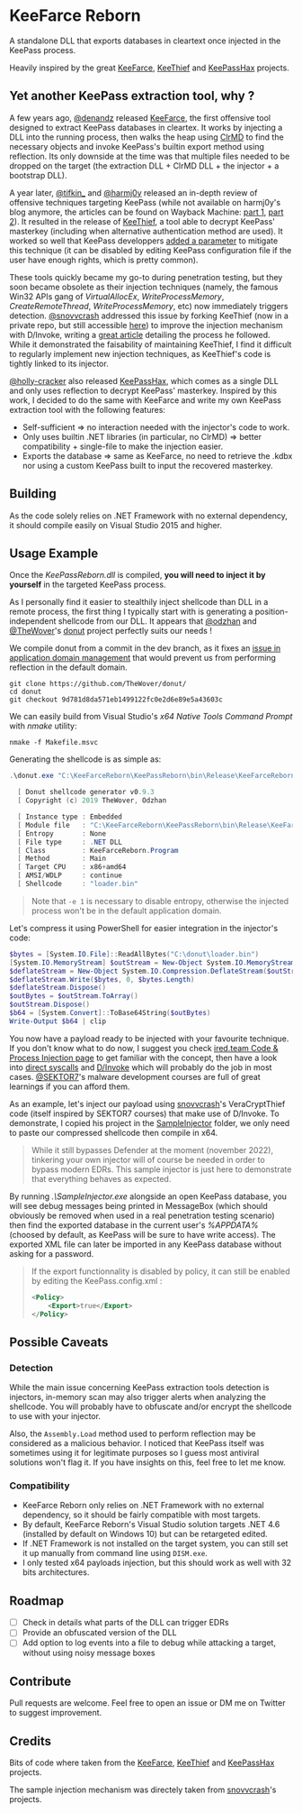 # KeeFarce Reborn

A standalone DLL that exports databases in cleartext once injected in the KeePass process. 

Heavily inspired by the great [KeeFarce](https://github.com/denandz/KeeFarce), [KeeThief](https://github.com/GhostPack/KeeThief) and [KeePassHax](https://github.com/HoLLy-HaCKeR/KeePassHax) projects.

## Yet another KeePass extraction tool, why ?

A few years ago, [@denandz](https://github.com/denandz) released [KeeFarce](https://github.com/denandz/KeeFarce), the first offensive tool designed to extract KeePass databases in cleartex. It works by injecting a DLL into the running process, then walks the heap using [ClrMD](https://github.com/microsoft/clrmd) to find the necessary objects and invoke KeePass's builtin export method using reflection. Its only downside at the time was that multiple files needed to be dropped on the target (the extraction DLL + ClrMD DLL + the injector + a bootstrap DLL).

A year later, [@tifkin_](https://twitter.com/tifkin_) and [@harmj0y](https://twitter.com/harmj0y) released an in-depth review of offensive techniques targeting KeePass (while not available on harmj0y's blog anymore, the articles can be found on Wayback Machine: [part 1](https://web.archive.org/web/20220123003835/http://www.harmj0y.net/blog/redteaming/a-case-study-in-attacking-keepass/), [part 2](https://web.archive.org/web/20220122225230/http://www.harmj0y.net/blog/redteaming/keethief-a-case-study-in-attacking-keepass-part-2/)). It resulted in the release of [KeeThief](https://github.com/GhostPack/KeeThief), a tool able to decrypt KeePass' masterkey (including when alternative authentication method are used). It worked so well that KeePass developpers [added a parameter](https://sourceforge.net/p/keepass/discussion/329220/thread/62b0b650/) to mitigate this technique (it can be disabled by editing KeePass configuration file if the user have enough rights, which is pretty common).

These tools quickly became my go-to during penetration testing, but they soon became obsolete as their injection techniques (namely, the famous Win32 APIs gang of *VirtualAllocEx*, *WriteProcessMemory*, *CreateRemoteThread*, *WriteProcessMemory*, etc) now immediately triggers detection. [@snovvcrash](https://twitter.com/snovvcrash) addressed this issue by forking KeeThief (now in a private repo, but still accessible [here](https://github.com/d3lb3/KeeThief)) to improve the injection mechanism with D/Invoke, writing a [great article](https://hackmag.com/coding/keethief/) detailing the process he followed. While it demonstrated the faisability of maintaining KeeThief, I find it difficult to regularly implement new injection techniques, as KeeThief's code is tightly linked to its injector.

[@holly-cracker](https://github.com/holly-hacker) also released [KeePassHax](https://github.com/HoLLy-HaCKeR/KeePassHax), which comes as a single DLL and only uses reflection to decrypt KeePass' masterkey. Inspired by this work, I decided to do the same with KeeFarce and write my own KeePass extraction tool with the following features:

- Self-sufficient ⇒ no interaction needed with the injector's code to work.
- Only uses builtin .NET libraries (in particular, no ClrMD) ⇒ better compatibility + single-file to make the injection easier.
- Exports the database ⇒ same as KeeFarce, no need to retrieve the .kdbx nor using a custom KeePass built to input the recovered masterkey.

## Building

As the code solely relies on .NET Framework with no external dependency, it should compile easily on Visual Studio 2015 and higher.

## Usage Example

Once the *KeePassReborn.dll* is compiled, **you will need to inject it by yourself** in the targeted KeePass process.

As I personally find it easier to stealthily inject shellcode than DLL in a remote process, the first thing I typically start with is generating a position-independent shellcode from our DLL. It appears that [@odzhan](https://twitter.com/modexpblog?lang=fr) and [@TheWover](https://twitter.com/thewover)'s [donut](https://github.com/TheWover/donut) project perfectly suits our needs !

We compile donut from a commit in the dev branch, as it fixes an [issue in application domain management](https://github.com/TheWover/donut/issues/44) that would prevent us from performing reflection in the default domain.

```
git clone https://github.com/TheWover/donut/
cd donut
git checkout 9d781d8da571eb1499122fc0e2d6e89e5a43603c
```

We can easily build from Visual Studio's *x64 Native Tools Command Prompt* with *nmake* utility:

```
nmake -f Makefile.msvc
```

Generating the shellcode is as simple as:

```powershell
.\donut.exe "C:\KeeFarceReborn\KeePassReborn\bin\Release\KeeFarceReborn.dll" -c KeeFarceReborn.Program -m Main -e 1

  [ Donut shellcode generator v0.9.3
  [ Copyright (c) 2019 TheWover, Odzhan

  [ Instance type : Embedded
  [ Module file   : "C:\KeeFarceReborn\KeePassReborn\bin\Release\KeeFarceReborn.dll"
  [ Entropy       : None
  [ File type     : .NET DLL
  [ Class         : KeeFarceReborn.Program
  [ Method        : Main
  [ Target CPU    : x86+amd64
  [ AMSI/WDLP     : continue
  [ Shellcode     : "loader.bin"
```

> Note that `-e 1` is necessary to disable entropy, otherwise the injected process won't be in the default application domain.

Let's compress it using PowerShell for easier integration in the injector's code:

```powershell
$bytes = [System.IO.File]::ReadAllBytes("C:\donut\loader.bin")
[System.IO.MemoryStream] $outStream = New-Object System.IO.MemoryStream
$deflateStream = New-Object System.IO.Compression.DeflateStream($outStream, [System.IO.Compression.CompressionLevel]::Optimal)
$deflateStream.Write($bytes, 0, $bytes.Length)
$deflateStream.Dispose()
$outBytes = $outStream.ToArray()
$outStream.Dispose()
$b64 = [System.Convert]::ToBase64String($outBytes)
Write-Output $b64 | clip
```

You now have a payload ready to be injected with your favourite technique. If you don't know what to do now, I suggest you check [ired.team Code & Process Injection page](https://www.ired.team/offensive-security/code-injection-process-injection) to get familiar with the concept, then have a look into [direct syscalls](https://jhalon.github.io/utilizing-syscalls-in-csharp-2/) and [D/Invoke](https://thewover.github.io/Dynamic-Invoke/) which will probably do the job in most cases. [@SEKTOR7](https://institute.sektor7.net/)'s malware development courses are full of great learnings if you can afford them. 

As an example, let's inject our payload using [snovvcrash](https://twitter.com/snovvcrash)'s VeraCryptThief code (itself inspired by  SEKTOR7 courses) that make use of D/Invoke. To demonstrate, I copied his project in the [SampleInjector](https://github.com/d3lb3/KeeFarceReborn/tree/main/SampleInjector) folder, we only need to paste our compressed shellcode then compile in x64.

> While it still bypasses Defender at the moment (november 2022), tinkering your own injector will of course be needed in order to bypass modern EDRs. This sample injector is just here to demonstrate that everything behaves as expected.

By running *.\SampleInjector.exe* alongside an open KeePass database, you will see debug messages being printed in MessageBox (which should obviously be removed when used in a real penetration testing scenario) then find the exported database in the current user's *%APPDATA%* (choosed by default, as KeePass will be sure to have write access). The exported XML file can later be imported in any KeePass database without asking for a password.

>  If the export functionnality is disabled by policy, it can still be enabled by editing the KeePass.config.xml :
>
> ```xml
> <Policy>
>     <Export>true</Export>
> </Policy>
> ```

## Possible Caveats

### Detection

While the main issue concerning KeePass extraction tools detection is injectors, in-memory scan may also trigger alerts when analyzing the shellcode. You will probably have to obfuscate and/or encrypt the shellcode to use with your injector.

Also, the `Assembly.Load` method used to perform reflection may be considered as a malicious behavior. I noticed that KeePass itself was sometimes using it for legitimate purposes so I guess most antiviral solutions won't flag it. If you have insights on this, feel free to let me know.

### Compatibility

- KeeFarce Reborn only relies on .NET Framework with no external dependency, so it should be fairly compatible with most targets.
- By default, KeeFarce Reborn's Visual Studio solution targets .NET 4.6 (installed by default on Windows 10) but can be retargeted edited.
- If .NET Framework is not installed on the target system, you can still set it up manually from command line using `DISM.exe`.
- I only tested x64 payloads injection, but this should work as well with 32 bits architectures.

## Roadmap

- [ ] Check in details what parts of the DLL can trigger EDRs
- [ ] Provide an obfuscated version of the DLL
- [ ] Add option to log events into a file to debug while attacking a target, without using noisy message boxes

## Contribute

Pull requests are welcome. Feel free to open an issue or DM me on Twitter to suggest improvement.

## Credits

Bits of code where taken from the [KeeFarce](https://github.com/denandz/KeeFarce), [KeeThief](https://github.com/GhostPack/KeeThief) and [KeePassHax](https://github.com/HoLLy-HaCKeR/KeePassHax) projects. 

The sample injection mechanism was directely taken from [snovvcrash](https://twitter.com/snovvcrash)'s projects.
